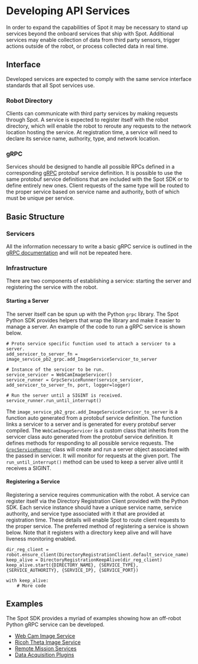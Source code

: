 <!--
Copyright (c) 2020 Boston Dynamics, Inc.  All rights reserved.

Downloading, reproducing, distributing or otherwise using the SDK Software
is subject to the terms and conditions of the Boston Dynamics Software
Development Kit License (20191101-BDSDK-SL).
-->

# Developing API Services

In order to expand the capabilities of Spot it may be necessary to stand up services beyond the onboard services that ship with Spot. Additional services may enable collection of data from third party sensors, trigger actions outside of the robot, or process collected data in real time.

## Interface
Developed services are expected to comply with the same service interface standards that all Spot services use.

### Robot Directory
Clients can communicate with third party services by making requests through Spot. A service is expected to register itself with the robot directory, which will enable the robot to reroute any requests to the network location hosting the service. At registration time, a service will need to declare its service name, authority, type, and network location.

### gRPC
Services should be designed to handle all possible RPCs defined in a corresponding [gRPC](https://grpc.io/) protobuf service definition. It is possible to use the same protobuf service definitions that are included with the Spot SDK or to define entirely new ones. Client requests of the same type will be routed to the proper service based on service name and authority, both of which must be unique per service.

## Basic Structure

### Servicers
All the information necessary to write a basic gRPC service is outlined in the [gRPC documentation](https://grpc.io/docs/languages/python/basics/) and will not be repeated here.

### Infrastructure
There are two components of establishing a service: starting the server and registering the service with the robot.

#### Starting a Server
The server itself can be spun up with the Python `grpc` library. The Spot Python SDK provides helpers that wrap the library and make it easier to manage a server. An example of the code to run a gRPC service is shown below.
```
# Proto service specific function used to attach a servicer to a server.
add_servicer_to_server_fn = image_service_pb2_grpc.add_ImageServiceServicer_to_server

# Instance of the servicer to be run.
service_servicer = WebCamImageServicer()
service_runner = GrpcServiceRunner(service_servicer, add_servicer_to_server_fn, port, logger=logger)

# Run the server until a SIGINT is received.
service_runner.run_until_interrupt()
```
The `image_service_pb2_grpc.add_ImageServiceServicer_to_server` is a function auto generated from a protobuf service definition. The function links a servicer to a server and is generated for every protobuf server compiled. The `WebCamImageServicer` is a custom class that inherits from the servicer class auto generated from the protobuf service definition. It defines methods for responding to all possible service requests. The [`GrpcServiceRunner`](../../python/bosdyn-client/src/bosdyn/client/util.py) class will create and run a server object associated with the passed in servicer. It will monitor for requests at the given port. The `run_until_interrupt()` method can be used to keep a server alive until it receives a SIGINT.

#### Registering a Service
Registering a service requires communication with the robot. A service can register itself via the Directory Registration Client provided with the Python SDK. Each service instance should have a unique service name, service authority, and service type associated with it that are provided at registration time. These details will enable Spot to route client requests to the proper service. The preferred method of registering a service is shown below. Note that it registers with a directory keep alive and will have liveness monitoring enabled.
```
dir_reg_client = robot.ensure_client(DirectoryRegistrationClient.default_service_name)
keep_alive = DirectoryRegistrationKeepAlive(dir_reg_client)
keep_alive.start({DIRECTORY_NAME}, {SERVICE_TYPE}, {SERVICE_AUTHORITY}, {SERVICE_IP}, {SERVICE_PORT})

with keep_alive:
	# More code
```

## Examples
The Spot SDK provides a myriad of examples showing how an off-robot Python gRPC service can be developed.
- [Web Cam Image Service](../../python/examples/web_cam_image_service/README.md)
- [Ricoh Theta Image Service](../../python/examples/ricoh_theta/README.md)
- [Remote Mission Services](../../python/examples/remote_mission_service/README.md)
- [Data Acquisition Plugins](../../python/examples/data_acquisition_service/README.md)
